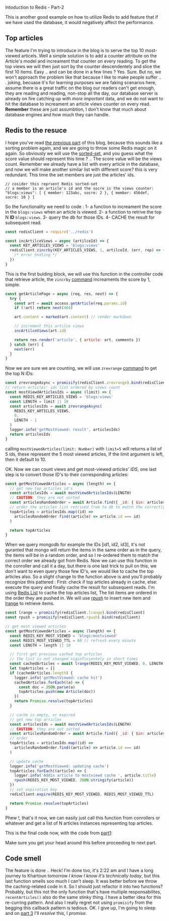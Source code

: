 Intoduction to Redis - Part-2

This is another good example on how to utilize Redis to add feature that if we have used the database, it would negatively affect the performance.

## Top articles

The feature I'm trying to introduce in the blog is to serve the top 10 most-viewed articels. Well a simple solution is to add a counter attribute on the Article's model and increament that counter on every reading. To get the top views we will then just sort by the counter descendentely and slice the first 10 items. Easy .. and can be done in a few lines ? Yes. Sure. But no, we won't approach the problem like that because I like to make people suffer .. . joking, becuase it's for learning purposes we are faking scenarios here, assume there is a great traffic on the blog our readers can't get enough, they are reading and reading, non-stop all the day, our database server is already on fire catching up with _more important_ data, and we do not want to hit the database to increament an article views counter on every read. **Remember** these are just assumbtion, I don't know that much about database engines and how much they can handle.

## Redis to the resuce

I hope you've read [the previous part]() of this blog, because this sounds like a sorting problem again, and we are going to throw some Redis magic on it again. So obviously we will use the [sorted-set](), and you guess what the score value should represent this time ? .. The score value will be the views count. Remember we already have a list with every article in the database, and now we will make another similar list with different score? this is very redundant. This time the set members are just the articles' ids.

```
// cosider this reprsent Redis sorted-set
// a member is an article's id and the socre is the views counter:
"blogs:views": [ { member: 123abc, socre: 2 }, { member: 456def, socre: 10 } ]

```

So the functionality we need to code :
1- a function to increament the score in the `blogs:views` when an article is viewed.
2- a function to retrive the top N **ID** `blogs:views`.
3- query the db for those IDs.
4- CACHE the result for subsequent read.

```javascript
const redisClient = require('../redis')

const incArtilceViews = async (artilceId) => {
  const KEY_ARTICLES_VIEWS = 'blogs:views'
  redisClient.zincrby(KEY_ARTICLES_VIEWS, 1, artilceId, (err, rep) => {
    /* error hndling */
  })
}
```

This is the first bulding block, we will use this function in the controller code that retrieve article, the `zincrby` [command](https://redis.io/commands/zincrby) increaments the score by 1, simple.

```javascript
const getArticlePage = async (req, res, next) => {
  try {
    const art = await access.getArticle(req.params.id)
    if (!art) return next(404)

    art.content = marked(art.content) // render markdown

    // increment this artilce views
    incArtilceViews(art.id)

    return res.render('article', { article: art, comments })
  } catch (err) {
    next(err)
  }
}
```

Now we are sure we are counting, we will use `zrevrange` [command]() to get the top N IDs:

```javascript
const zrevrangeAsync = promisify(redisClient.zrevrange).bind(redisClient)
// return articles' ids list ordered by views count
const mostViewdArticlesIds = async (limit) => {
  const REDIS_KEY_ARTICLES_VIEWS = 'blogs:views'
  const LENGTH = limit || 10
  const articlesIds = await zrevrangeAsync(
    REDIS_KEY_ARTICLES_VIEWS,
    0,
    LENGTH - 1
  )
  logger.info('getMostViewed: result', articlesIds)
  return articlesIds
}
```

calling `mostViewedArticles(limit: Number)` with `limit=5` will returns a list of 5 ids, these represent the 5 most viewed articles, If the limit argument is left, then it default to 10.

OK. Now we can count views and get most-viewed _articles' IDS_, one last step is to convert those ID's to their corresponding articles:

```javascript
const getMostViewedArticles = async (length) => {
  // get new top articles id's
  const articlesIds = await mostViewdArticlesIds(LENGTH)
  // CAUTION: they are not sorted
  const articlesRandomOrder = await Article.find({ _id: { $in: articlesIds } })
  // order the articles list retrived from to db to match the correctly ordered id's list
  topArticles = articlesIds.map((id) =>
    articlesRandomOrder.find((article) => article.id === id)
  )

  return topArticles
}
```

When we query mongodb for example the IDs [id1, id2, id3], it's not guranted that mongo will return the items in the same order as in the query, the items will be in a random order, and so I re-ordered them to match the correct order we already got from Redis.
Now we can use this function in the conroller and call it a day, but there is one last trick to pull on this, we don't want to even query those few ID's, we would like to cache the top articles also. So a slight change to the function above is and you'll probably recognize this pattered :
First: check if top articles already in cache, else: execute the query and finally cache the result for subsequent reads.
I'm using [Redis List](https://redis.io/topics/data-types-intro#redis-lists) to cache the top articles list, The list items are ordered in the order they are pushed in.
We will use [rpush]() to insert new item and [lrange]() to retrieve items.

```javascript
const lrange = promisify(redisClient.lrange).bind(redisClient)
const rpush = promisify(redisClient.rpush).bind(redisClient)

// get most viewed articles
const getMostViewedArticles = async (length) => {
  const REDIS_KEY_MOST_VIEWED = 'blogs:mostviewed'
  const REDIS_MOST_VIEWED_TTL = 60 // refresh every minute
  const LENGTH = length || 10

  // first get previous cached top articles
  // the list is not changed siginficientely in short times
  const cachedArticles = await lrange(REDIS_KEY_MOST_VIEWED, 0, LENGTH - 1)
  let topArticles = []
  if (cachedArticles.length) {
    logger.info('getMostViewed: cache hit')
    cachedArticles.forEach((a) => {
      const doc = JSON.parse(a)
      topArticles.push(new Article(doc))
    })
    return Promise.resolve(topArticles)
  }

  // cache is empty, or expired
  // get new top articles
  const articlesIds = await mostViewdArticlesIds(LENGTH)
  // CAUTION: they are not sorted
  const articlesRandomOrder = await Article.find({ _id: { $in: articlesIds } })
  // order
  topArticles = articlesIds.map((id) =>
    articlesRandomOrder.find((article) => article.id === id)
  )

  // update cache
  logger.info('getMostViewed: updating cache')
  topArticles.forEach((article) => {
    logger.info('Addin article to mostviewd cache ', article.title)
    rpush(REDIS_KEY_MOST_VIEWED, JSON.stringify(article))
  })
  // set expiration key
  redisClient.expire(REDIS_KEY_MOST_VIEWED, REDIS_MOST_VIEWED_TTL)

  return Promise.resolve(topArticles)
}
```

Phew !, that's it now, we can easily just call this function from conrollers or whatever and get a list of N articles instances representing top articles.

This is the final code now, with the code from [part1]():

<script></script>

Make sure you get your head around this before proceeding to next part.

## Code smell

The feature is done .. Heck! I'm done too, it's 2:22 am and I have a long journey to Khartoun tomorrow _I know I know it's technically today_, but this last function smells soo much I can't sleep. It was better before we throw the caching-related code in it. So I should just refactor it into two functions? Probably, but this not the only function that's have multiple responsabilites, `recentArticles()` also do the same stinky thing. I have a better idea for this re-curring pattern. And also I really regret not using `promisify` from the begging this callback pattern is tedious.
OK. I give up, I'm going to sleep and on [part 3]() I'll _resolve_ this, I _promise_.
